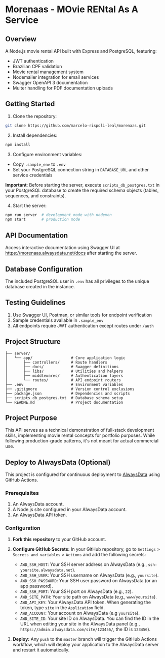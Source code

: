 # Morenaas - MOvie RENtal As A Service

## Overview

A Node.js movie rental API built with Express and PostgreSQL, featuring:

- JWT authentication
- Brazilian CPF validation
- Movie rental management system
- Nodemailer integration for email services
- Swagger OpenAPI 3 documentation
- Multer handling for PDF documentation uploads

## Getting Started

1. Clone the repository:

```bash
git clone https://github.com/marcelo-rispoli-leal/morenaas.git
```

2. Install dependencies:

```bash
npm install
```

3. Configure environment variables:

- Copy `.sample_env` to `.env`
- Set your PostgreSQL connection string in `DATABASE_URL` and other service credentials

**Important**: Before starting the server, execute `scripts_db_postgres.txt` in your PostgreSQL database to create the required schema objects (tables, sequences, and constraints).

4. Start the server:

```bash
npm run server  # development mode with nodemon
npm start       # production mode
```

## API Documentation

Access interactive documentation using Swagger UI at https://morenaas.alwaysdata.net/docs after starting the server.

## Database Configuration

The included PostgreSQL user in `.env` has all privileges to the unique database created in the instance.

## Testing Guidelines

1. Use Swagger UI, Postman, or similar tools for endpoint verification
2. Sample credentials available in `.sample_env`
3. All endpoints require JWT authentication except routes under `/auth`

## Project Structure

```
├── server/
│   └── app/                 # Core application logic
│       ├── controllers/     # Route handlers
│       ├── docs/            # Swagger definitions
│       ├── libs/            # Utilities and helpers
│       ├── middlewares/     # Authentication layers
│       └── routes/          # API endpoint routers
├── .env                     # Environment variables
├── .gitignore               # Version control exclusions
├── package.json             # Dependencies and scripts
├── scripts_db_postgres.txt  # Database schema setup
└── README.md                # Project documentation
```

## Project Purpose

This API serves as a technical demonstration of full-stack development skills, implementing movie rental concepts for portfolio purposes. While following production-grade patterns, it's not meant for actual commercial use.

## Deploy to AlwaysData (Optional)

This project is configured for continuous deployment to [AlwaysData](https://www.alwaysdata.com/) using GitHub Actions.

### Prerequisites

1.  An AlwaysData account.
2.  A Node.js site configured in your AlwaysData account.
3.  An AlwaysData API token.

### Configuration

1.  **Fork this repository** to your GitHub account.

2.  **Configure GitHub Secrets:**
    In your GitHub repository, go to `Settings` > `Secrets and variables` > `Actions` and add the following secrets:

    - `AWD_SSH_HOST`: Your SSH server address on AlwaysData (e.g., `ssh-yoursite.alwaysdata.net`).
    - `AWD_SSH_USER`: Your SSH username on AlwaysData (e.g., `yoursite`).
    - `AWD_SSH_PASSWORD`: Your SSH user password on AlwaysData (or an app password).
    - `AWD_SSH_PORT`: Your SSH port on AlwaysData (e.g., `22`).
    - `AWD_SITE_PATH`: Your site path on AlwaysData (e.g., `www/yoursite`).
    - `AWD_API_KEY`: Your AlwaysData API token. When generating the token, type `site` in the `Application` field.
    - `AWD_ACCOUNT`: Your account on AlwaysData (e.g `yoursite`).
    - `AWD_SITE_ID`: Your site ID on AlwaysData. You can find the ID in the URL when editing your site in the AlwaysData panel (e.g., `https://admin.alwaysdata.com/site/123456/`, the ID is `123456`).

3.  **Deploy:**
    Any `push` to the `master` branch will trigger the GitHub Actions workflow, which will deploy your application to the AlwaysData server and restart it automatically.
